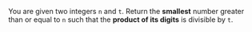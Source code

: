 You are given two integers `n` and `t`. Return the **smallest** number greater than or equal to `n` such that the **product of its digits** is divisible by `t`.